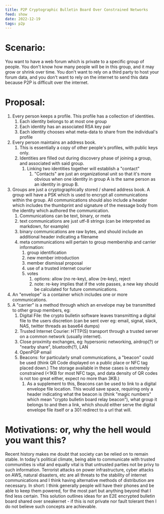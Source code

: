 ```yaml
---
title: P2P Cryptographic Bulletin Board Over Constrained Networks
feed: show
date: 2022-12-19
tags: p2p
---
```


# Scenario:
You want to have a web forum which is private to a specific group of people. You don't know how many people will be in this group, and it may grow or shrink over time. You don't want to rely on a third party to host your forum data, and you don't want to rely on the internet to send this data because P2P is difficult over the internet.

# Proposal:
1. Every person keeps a profile. This profile has a collection of identities.
	1. Each identity belongs to at most one group
	2. Each identity has an associated RSA key pair
	3. Each identity chooses what meta-data to share from the individual's profile
2. Every person maintains an address book.
	1. This is essentially a copy of other people's profiles, with public keys only.
	2. Identities are filled out during discovery phase of joining a group, and associated with said group.
		1. Linking two identities together will establish a "contact"
			1. "Contacts" are just an organizational unit so that it's more obvious when one identity in group A is the same person as an identity in group B.
3. Groups are just a cryptographically stored / shared address book. A group will have a PSK which is used to encrypt all communications within the group. All communications should also include a header which includes the thumbprint and signature of the message body from the identity which authored the communication.
	1. Communications can be text, binary, or meta
	2. text communications are just utf-8 strings (can be interpreted as markdown, for example)
	3. binary communications are raw bytes, and should include an additional header indicating a filename
	4. meta communications will pertain to group membership and carrier information:
		1. group identification 
		2. new member introduction
		3. member dismissal proposal
		4. use of a trusted internet courier
		5. votes
			1. options: allow (no re-key), allow (re-key), reject
			2. note: re-key implies that if the vote passes, a new key should be calculated for future communications.
4. An "envelope" is a container which includes one or more communications.
5. A "carrier" is a method through which an envelope may be transmitted to other group members, eg:
	1. Digital File: the crypto bulletin software leaves transmitting a digital file to the users discretion (can be sent over eg: email, signal, slack, NAS, twitter threads as base64 dumps)
	2. Trusted Internet Courier: HTTP(S) transport through a trusted server on a common network (usually internet).
	3. Close proximity exchanges, eg: hypersonic networking, airdrop(?) or "nearby share", bluetooth(?), LAN
	4. OpenPGP email
	5. Beacons: for particularly small communications, a "beacon" could be used (think QR Code displayed on a public place or NFC tag placed down.) The storage available in these cases is extremely constrained (<1KB for most NFC tags, and data density of QR codes is not too great either, expect no more than 3KB.)
		1. As a supplement to this, Beacons can be used to link to a digital envelope file location. This would save space, requiring only a header indicating what the beacon is (think "magic numbers" which mean "crypto bulletin board relay beacon"), what group it belongs to and then a link, which should either serve the digital envelope file itself or a 301 redirect to a url that will.

# Motivations: or, why the hell would you want this?
Recent history makes me doubt that society can be relied on to remain stable. In today's political climate, being able to communicate with trusted communities is vital and equally vital is that untrusted parties not be privy to such information. Terrorist attacks on power infrastructure, cyber attacks on AWS, natural disasters, etc are all threats to the stability of internet communications and I think having alternative methods of distribution are necessary. In short: I think generally people will have their phones and be able to keep them powered, for the most part but anything beyond that I find less certain. This solution outlines ideas for an E2E encrypted bulletin board shared over sneakernet - if this is not private nor fault tolerant then I do not believe such concepts are achievable.